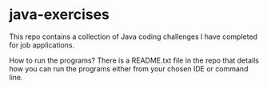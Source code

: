 # java-exercises
This repo contains a collection of Java coding challenges I have completed for job applications. 

How to run the programs?
There is a README.txt file in the repo that details how you can run the programs either from your chosen IDE or command line. 
